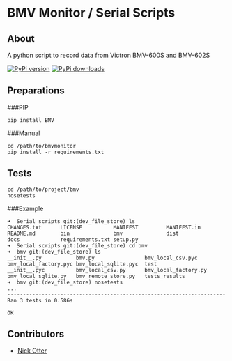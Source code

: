 BMV Monitor / Serial Scripts
============================

About
------------

A python script to record data from Victron BMV-600S and BMV-602S

[![PyPi version](https://pypip.in/v/BMV/badge.png)](https://crate.io/packages/BMV/)
[![PyPi downloads](https://pypip.in/d/BMV/badge.png)](https://crate.io/packages/BMV/)

Preparations
------------

###PIP

`pip install BMV`

###Manual

```
cd /path/to/bmvmonitor
pip install -r requirements.txt
````

Tests
------------

```
cd /path/to/project/bmv
nosetests
```

###Example
```
➜  Serial scripts git:(dev_file_store) ls
CHANGES.txt      LICENSE          MANIFEST         MANIFEST.in      README.md        bin              bmv              dist             docs             requirements.txt setup.py
➜  Serial scripts git:(dev_file_store) cd bmv
➜  bmv git:(dev_file_store) ls
__init__.py           bmv.py                bmv_local_csv.pyc     bmv_local_factory.pyc bmv_local_sqlite.pyc  test
__init__.pyc          bmv_local_csv.py      bmv_local_factory.py  bmv_local_sqlite.py   bmv_remote_store.py   tests_results
➜  bmv git:(dev_file_store) nosetests
...
----------------------------------------------------------------------
Ran 3 tests in 0.586s

OK
```

Contributors
-----------

- [Nick Otter](http://github.com/otternq)
